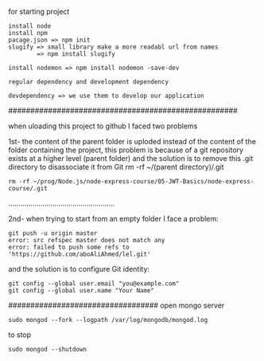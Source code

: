 for starting project

```
install node
install npm
pacage.json => npm init
slugify => small library make a more readabl url from names
        => npm install slugify

install nodemon => npm install nodemon -save-dev
```

```
regular dependency and development dependency

devdependency => we use them to develop our application
```

####################################################

when uloading this project to github I faced two problems

1st- the content of the parent folder is uploded instead of the content of the folder containing the project, this problem is because of a git repository exists at a higher level (parent folder) and the solution is to remove this .git directory to disassociate it from Git
rm -rf ~/(parent directory)/.git

```
rm -rf ~/prog/Node.js/node-express-course/05-JWT-Basics/node-express-course/.git
```

.....................................................

2nd- when trying to start from an empty folder I face a problem:

```
git push -u origin master
error: src refspec master does not match any
error: failed to push some refs to 'https://github.com/aboAliAhmed/lel.git'
```

and the solution is to configure Git identity:

```
git config --global user.email "you@example.com"
git config --global user.name "Your Name"
```

##################################
open mongo server

```
sudo mongod --fork --logpath /var/log/mongodb/mongod.log
```

to stop

```
sudo mongod --shutdown
```
